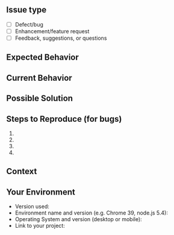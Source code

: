 <!--- Provide a general summary of the issue in the Title above -->
## Issue type

- [ ] Defect/bug
- [ ] Enhancement/feature request
- [ ] Feedback, suggestions, or questions

<!--- If you're suggesting a change/improvement, uncomment this block -->
<!-- ## User story -->
<!-- As a <role>,
I must/need/want/should <do something>
In order to <achieve business value>. -->

<!--- If you're suggesting a change/improvement, uncomment this block -->
<!-- ## Acceptance criteria
1.
2.
3.
4.  -->

<!--- If you're describing a bug, tell us what should happen -->
## Expected Behavior


## Current Behavior
<!--- If describing a bug, tell us what happens instead of the expected behavior -->
<!--- If suggesting a change/improvement, explain the difference from current behavior -->

## Possible Solution
<!--- Not obligatory, but suggest a fix/reason for the bug, -->
<!--- or ideas how to implement the addition or change -->

## Steps to Reproduce (for bugs)
<!--- Provide a link to a live example, or an unambiguous set of steps to -->
<!--- reproduce this bug. Include code to reproduce, if relevant -->
1.
2.
3.
4.

## Context
<!--- How has this issue affected you? What are you trying to accomplish? -->
<!--- Providing context helps us come up with a solution that is most useful in the real world -->

## Your Environment
<!--- Include as many relevant details about the environment you experienced the bug in -->
* Version used:
* Environment name and version (e.g. Chrome 39, node.js 5.4):
* Operating System and version (desktop or mobile):
* Link to your project:
